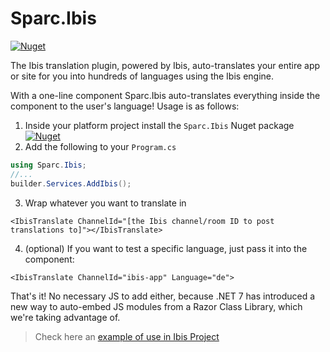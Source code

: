 # Sparc.Ibis
[![Nuget](https://img.shields.io/nuget/v/Sparc.Ibis?label=Sparc.Ibis)](https://www.nuget.org/packages/Sparc.Ibis/)

The Ibis translation plugin, powered by Ibis, auto-translates your entire app or site for you into hundreds of languages using the Ibis engine.

With a one-line component Sparc.Ibis auto-translates everything inside the component to the user's language! 
Usage is as follows:

1. Inside your platform project install the `Sparc.Ibis` Nuget package [![Nuget](https://img.shields.io/nuget/v/Sparc.Ibis?label=Sparc.Ibis)](https://www.nuget.org/packages/Sparc.Ibis/)
2. Add the following to your `Program.cs`
```csharp
using Sparc.Ibis;
//...
builder.Services.AddIbis();
```
3. Wrap whatever you want to translate in 
```razor
<IbisTranslate ChannelId="[the Ibis channel/room ID to post translations to]"></IbisTranslate>
```
 4. (optional) If you want to test a specific language, just pass it into the component: 
 ```razor
 <IbisTranslate ChannelId="ibis-app" Language="de">
 ```
That's it! No necessary JS to add either, because .NET 7 has introduced a new way to auto-embed JS modules from a Razor Class Library, which we're taking advantage of.

> Check here an [example of use in Ibis Project](https://github.com/sparc-coop/ibis/blob/168b94ce97f232815ce270fcd49cef0f2311c028/Ibis.Web/Shared/MainLayout.razor#L6)
